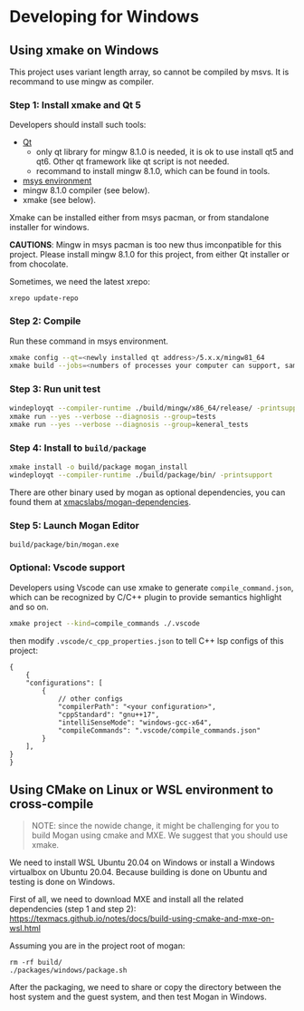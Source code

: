 # Developing for Windows
## Using xmake on Windows
This project uses variant length array, so cannot be compiled by msvs. It is recommand to use mingw as compiler.

### Step 1: Install xmake and Qt 5
Developers should install such tools:

* [Qt](https://www.qt.io/download)
    * only qt library for mingw 8.1.0 is needed, it is ok to use install qt5 and qt6. Other qt framework like qt script is not needed.
    * recommand to install mingw 8.1.0, which can be found in tools.
* [msys environment](https://github.com/msys2/msys2-installer/releases)
* mingw 8.1.0 compiler (see below).
* xmake (see below).

Xmake can be installed either from msys pacman, or from standalone installer for windows.

**CAUTIONS**: Mingw in msys pacman is too new thus imconpatible for this project. Please install mingw 8.1.0 for this project, from either Qt installer or from chocolate.

Sometimes, we need the latest xrepo:
``` pwsh
xrepo update-repo
```

### Step 2: Compile
Run these command in msys environment.
``` bash
xmake config --qt=<newly installed qt address>/5.x.x/mingw81_64
xmake build --jobs=<numbers of processes your computer can support, same as make>
```

### Step 3: Run unit test
``` bash
windeployqt --compiler-runtime ./build/mingw/x86_64/release/ -printsupport
xmake run --yes --verbose --diagnosis --group=tests
xmake run --yes --verbose --diagnosis --group=keneral_tests
```

### Step 4: Install to `build/package`
``` bash
xmake install -o build/package mogan_install
windeployqt --compiler-runtime ./build/package/bin/ -printsupport
```

There are other binary used by mogan as optional dependencies, you can found them at [xmacslabs/mogan-dependencies](https://github.com/XmacsLabs/mogan-dependencies).

### Step 5: Launch Mogan Editor
``` bash
build/package/bin/mogan.exe
```

### Optional: Vscode support
Developers using Vscode can use xmake to generate `compile_command.json`, which can be recognized by C/C++ plugin to provide semantics highlight and so on.
```bash
xmake project --kind=compile_commands ./.vscode
```

then modify `.vscode/c_cpp_properties.json` to tell C++ lsp configs of this project:
```jsonc
{
    {
    "configurations": [
        {
            // other configs
            "compilerPath": "<your configuration>",
            "cppStandard": "gnu++17",
            "intelliSenseMode": "windows-gcc-x64",
            "compileCommands": ".vscode/compile_commands.json"
        }
    ],
}
}
```

##  Using CMake on Linux or WSL environment to cross-compile
> NOTE: since the nowide change, it might be challenging for you to build Mogan using cmake and MXE. We suggest that you should use xmake.

We need to install WSL Ubuntu 20.04 on Windows or install a Windows virtualbox on Ubuntu 20.04. Because building is done on Ubuntu and testing is done on Windows.

First of all, we need to download MXE and install all the related dependencies (step 1 and step 2):
https://texmacs.github.io/notes/docs/build-using-cmake-and-mxe-on-wsl.html

Assuming you are in the project root of mogan:
```
rm -rf build/
./packages/windows/package.sh
```
After the packaging, we need to share or copy the directory between the host system and the guest system, and then test Mogan in Windows.

